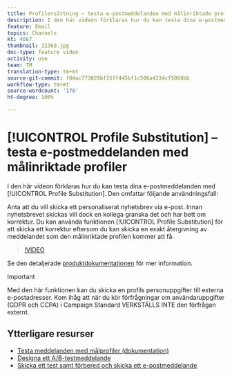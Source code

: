 ```yaml
---
title: Profilersättning – testa e-postmeddelanden med målinriktade profiler
description: I den här videon förklaras hur du kan testa dina e-postmeddelanden med funktionen profilersättning.
feature: Email
topics: Channels
kt: 4667
thumbnail: 32368.jpg
doc-type: feature video
activity: use
team: TM
translation-type: tm+mt
source-git-commit: f04ac773029bf15ff445bf1c506a4234cf5060bb
workflow-type: tm+mt
source-wordcount: '178'
ht-degree: 100%

---
```



# [!UICONTROL Profile Substitution] – testa e-postmeddelanden med målinriktade profiler

I den här videon förklaras hur du kan testa dina e-postmeddelanden med [!UICONTROL Profile Substitution]. Den omfattar följande användningsfall:

Anta att du vill skicka ett personaliserat nyhetsbrev via e-post. Innan nyhetsbrevet skickas vill dock en kollega granska det och har bett om korrektur. Du kan använda funktionen [!UICONTROL Profile Substitution] för att skicka ett korrektur eftersom du kan skicka en exakt återgivning av meddelandet som den målinriktade profilen kommer att få.

>[!VIDEO](https://video.tv.adobe.com/v/32368?quality=12)

Se den detaljerade [produktdokumentationen](https://docs.adobe.com/content/help/sv-SE/campaign-standard/using/testing-and-sending/preparing-and-testing-messages/testing-messages-using-target.html) för mer information.

>[!IMPORTANT]
>
>Med den här funktionen kan du skicka en profils personuppgifter till externa e-postadresser. Kom ihåg att när du kör förfrågningar om användaruppgifter (GDPR och CCPA) i Campaign Standard VERKSTÄLLS INTE den förfrågan externt.

## Ytterligare resurser

* [Testa meddelanden med målprofiler (dokumentation)](https://docs.adobe.com/content/help/sv-SE/campaign-standard/using/testing-and-sending/preparing-and-testing-messages/testing-messages-using-target.html)
* [Designa ett A/B-testmeddelande](/help/communication-channels/email/a-b-testing.md)
* [Skicka ett test samt förbered och skicka ett e-postmeddelande](/help/communication-channels/email/sending-test-preparing-sending-email.md)
